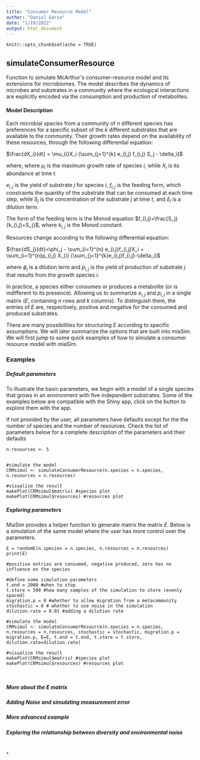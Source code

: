 ```yaml
---
title: "Consumer Resource Model"
author: "Daniel Garza"
date: "1/19/2022"
output: html_document
---
```


```{r setup, include=FALSE}
knitr::opts_chunk$set(echo = TRUE)
```

## simulateConsumerResource

Function to simulate McArthur's consumer-resource model and its extensions for microbiomes. The model describes the dynamics of microbes and substrates in a community where the ecological interactions are explicitly encoded via the consumption and production of metabolites.

#### **Model Description**

Each microbial species from a community of $n$ different species has preferences for a specific subset of the $k$ different substrates that are available to the community. Their growth rates depend on the availability of these resources, through the following differential equation:

$\frac{dX_i}{dt} = \mu_{i}X_i (\sum_{j=1}^{k} e_{i,j} f_{i,j} S_j - \delta_i)$

where, where $\mu_{i}$ is the maximum growth rate of species $i$, while $X_i$ is its abundance at time $t$.

$e_{i,j}$ is the yield of substrate $j$ for species $i$, $f_{i,j}$ is the feeding form, which constraints the quantity of the substrate that can be consumed at each time step, while $S_j$ is the concentration of the substrate $j$ at time $t$, and $\delta_i$ is a dilution term.

The form of the feeding term is the Monod equation $f_{i,j}=\frac{S_j}{k_{i,j}+S_j}$, where $k_{i,j}$ is the Monod constant.

Resources change according to the following differential equation:

$\frac{dS_j}{dt}=\phi_j - \sum_{i=1}^{n} e_{i,j}f_{i,j}X_i + \sum_{i=1}^{n}p_{i,j} X_{i} (\sum_{j=1}^{k}e_{i,j}f_{i,j}-\delta_i)$

where $\phi_j$ is a dilution term and $p_{i,j}$ is the yield of production of substrate $j$ that results from the growth species $i$.

In practice, a species either consumes or produces a metabolite (or is indifferent to its presence). Allowing us to summarize $e_{i,j}$ and $p_{i,j}$ in a single matrix ($E$, containing $n$ rows and $k$ columns). To distinguish them, the entries of $E$ are, respectively, positive and negative for the consumed and produced substrates.

There are many possibilities for structuring $E$ according to specific assumptions. We will later summarize the options that are built into miaSim. We will first jump to some quick examples of how to simulate a consumer resource model with miaSim.

### **Examples**

##### Default parameters

To illustrate the basic parameters, we begin with a model of a single species that grows in an environment with five independent substrates. Some of the examples below are compatible with the Shiny app, click on the button to explore them with the app.

If not provided by the user, all parameters have defaults except for the the number of species and the number of resources. Check the list of parameters below for a complete description of the parameters and their defaults

```{n.species <- 1}
n.resources <- 5


#simulate the model
CRMsimul <- simulateConsumerResource(n.species = n.species, n.resources = n.resources)

#visualize the result
makePlot(CRMsimul$matrix) #species plot
makePlot(CRMsimul$resources) #resources plot
```

##### Exploring parameters

MiaSim provides a helper function to generate matrix the matrix $E$. Below is a simulation of the same model where the user has more control over the parameters.

```{#generate the matrix E}
E = randomE(n.species = n.species, n.resources = n.resources)
print(E)

#positive entries are consumed, negative produced, zero has no influence on the species

#define some simulation parameters
t.end = 2000 #when to stop
t.store = 500 #how many samples of the simulation to store (evenly spaced)
migration.p = 0 #whether to allow migration from a metacommunity
stochastic = 0 # whether to use noise in the simulation
dilution.rate = 0.01 #adding a dilution rate

#simulate the model
CRMsimul <- simulateConsumerResource(n.species = n.species, n.resources = n.resources, stochastic = stochastic, migration.p = migration.p, E=E, t.end = t.end, t.store = t.store, dilution.rate=dilution.rate)

#visualize the result
makePlot(CRMsimul$matrix) #species plot
makePlot(CRMsimul$resources) #resources plot



```

##### More about the $E$ matrix

##### Adding Noise and simulating measurement error

##### More advanced example

##### Exploring the relationship between diversity and environmental noise

## .
